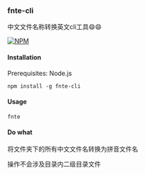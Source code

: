 <h3>fnte-cli</h3>
中文文件名称转换英文cli工具😄😄

[![NPM](https://nodei.co/npm/fnte-cli.png)](https://nodei.co/npm/fnte-cli/)

<h4>Installation</h4>
<p>Prerequisites: Node.js </p>


```
npm install -g fnte-cli
```


<h4>Usage</h4>

```
fnte
```
<h4>Do what</h4>
<p>将文件夹下的所有中文文件名转换为拼音文件名</p>
<p>操作不会涉及目录内二级目录文件</p>

